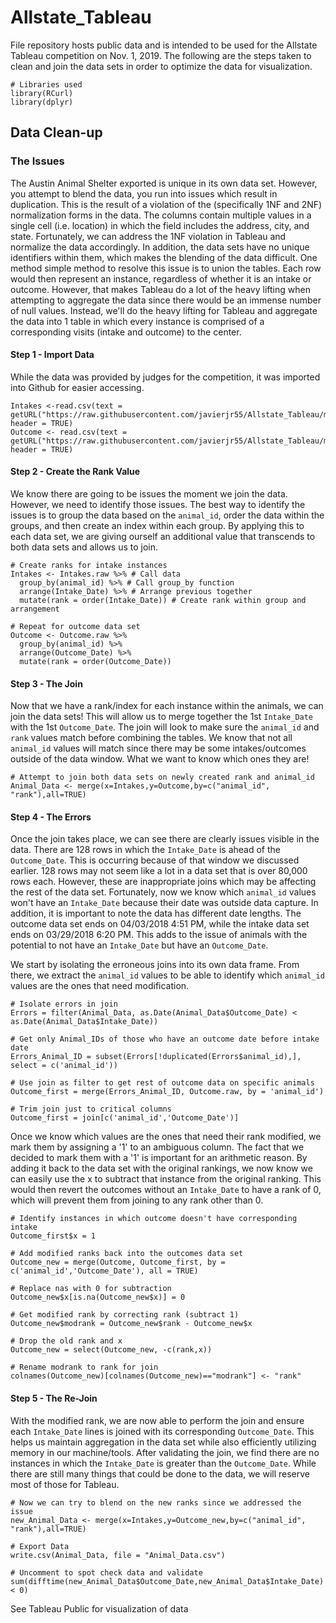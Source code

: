 # Allstate_Tableau
File repository hosts public data and is intended to be used for the Allstate Tableau competition on Nov. 1, 2019. The following are the steps taken to clean and join the data sets in order to optimize the data for visualization.

```{r}
# Libraries used
library(RCurl)
library(dplyr)
```
## Data Clean-up
### The Issues 
The Austin Animal Shelter exported is unique in its own data set. However, you attempt to blend the data, you run into issues which result in duplication. This is the result of a violation of the (specifically 1NF and 2NF) normalization forms in the data. The columns contain multiple values in a single cell (i.e. location) in which the field includes the address, city, and state. Fortunately, we can address the 1NF violation in Tableau and normalize the data accordingly. In addition, the data sets have no unique identifiers within them, which makes the blending of the data difficult. One method simple method to resolve this issue is to union the tables. Each row would then represent an instance, regardless of whether it is an intake or outcome. However, that makes Tableau do a lot of the heavy lifting when attempting to aggregate the data since there would be an immense number of null values. Instead, we'll do the heavy lifting for Tableau and aggregate the data into 1 table in which every instance is comprised of a corresponding visits (intake and outcome) to the center. 
#### Step 1 - Import Data
While the data was provided by judges for the competition, it was imported into Github for easier accessing. 
```{r}
Intakes <-read.csv(text = getURL("https://raw.githubusercontent.com/javierjr55/Allstate_Tableau/master/Austin%20Animal%20Center%20Shelter%20Intakes.csv"), header = TRUE)
Outcome <- read.csv(text = getURL("https://raw.githubusercontent.com/javierjr55/Allstate_Tableau/master/Austin%20Animal%20Center%20Shelter%20Outcomes.csv"), header = TRUE)
```
#### Step 2 - Create the Rank Value
We know there are going to be issues the moment we join the data. However, we need to identify those issues. The best way to identify the issues is to group the data based on the `animal_id`, order the data within the groups, and then create an index within each group. By applying this to each data set, we are giving ourself an additional value that transcends to both data sets and allows us to join. 
```{r}
# Create ranks for intake instances
Intakes <- Intakes.raw %>% # Call data
  group_by(animal_id) %>% # Call group_by function
  arrange(Intake_Date) %>% # Arrange previous together
  mutate(rank = order(Intake_Date)) # Create rank within group and arrangement

# Repeat for outcome data set
Outcome <- Outcome.raw %>%
  group_by(animal_id) %>%
  arrange(Outcome_Date) %>%
  mutate(rank = order(Outcome_Date))
```
#### Step 3 - The Join
Now that we have a rank/index for each instance within the animals, we can join the data sets! This will allow us to merge together the 1st `Intake_Date` with the 1st `Outcome_Date`. The join will look to make sure the `animal_id` and `rank` values match before combining the tables. We know that not all `animal_id` values will match since there may be some intakes/outcomes outside of the data window. What we want to know which ones they are!
```{r}
# Attempt to join both data sets on newly created rank and animal_id
Animal_Data <- merge(x=Intakes,y=Outcome,by=c("animal_id", "rank"),all=TRUE)
```
#### Step 4 - The Errors
Once the join takes place, we can see there are clearly issues visible in the data. There are 128 rows in which the `Intake_Date` is ahead of the `Outcome_Date`. This is occurring because of that window we discussed earlier. 128 rows may not seem like a lot in a data set that is over 80,000 rows each. However, these are inappropriate joins which may be affecting the rest of the data set. Fortunately, now we know which `animal_id` values won't have an `Intake_Date` because their date was outside data capture. In addition, it is important to note the data has different date lengths. The outcome data set ends on 04/03/2018 4:51 PM, while the intake data set ends on 03/29/2018 6:20 PM. This adds to the issue of animals with the potential to not have an `Intake_Date` but have an `Outcome_Date`. 

We start by isolating the erroneous joins into its own data frame. From there, we extract the `animal_id` values to be able to identify which `animal_id` values are the ones that need modification.
```{r}
# Isolate errors in join
Errors = filter(Animal_Data, as.Date(Animal_Data$Outcome_Date) < as.Date(Animal_Data$Intake_Date))

# Get only Animal_IDs of those who have an outcome date before intake date
Errors_Animal_ID = subset(Errors[!duplicated(Errors$animal_id),], select = c('animal_id'))

# Use join as filter to get rest of outcome data on specific animals
Outcome_first = merge(Errors_Animal_ID, Outcome.raw, by = 'animal_id')

# Trim join just to critical columns
Outcome_first = join[c('animal_id','Outcome_Date')]
```
Once we know which values are the ones that need their rank modified, we mark them by assigning a '1' to an ambiguous column. The fact that we decided to mark them with a '1' is important for an arithmetic reason. By adding it back to the data set with the original rankings, we now know we can easily use the x to subtract that instance from the original ranking. This would then revert the outcomes without an `Intake_Date` to have a rank of 0, which will prevent them from joining to any rank other than 0.
```{r}
# Identify instances in which outcome doesn't have corresponding intake
Outcome_first$x = 1

# Add modified ranks back into the outcomes data set
Outcome_new = merge(Outcome, Outcome_first, by = c('animal_id','Outcome_Date'), all = TRUE)

# Replace nas with 0 for subtraction
Outcome_new$x[is.na(Outcome_new$x)] = 0

# Get modified rank by correcting rank (subtract 1)
Outcome_new$modrank = Outcome_new$rank - Outcome_new$x

# Drop the old rank and x
Outcome_new = select(Outcome_new, -c(rank,x))

# Rename modrank to rank for join
colnames(Outcome_new)[colnames(Outcome_new)=="modrank"] <- "rank"
```
#### Step 5 - The Re-Join
With the modified rank, we are now able to perform the join and ensure each `Intake_Date` lines is joined with its corresponding `Outcome_Date`. This helps us maintain aggregation in the data set while also efficiently utilizing memory in our machine/tools. After validating the join, we find there are no instances in which the `Intake_Date` is greater than the `Outcome_Date`. While there are still many things that could be done to the data, we will reserve most of those for Tableau.
```{r}
# Now we can try to blend on the new ranks since we addressed the issue
new_Animal_Data <- merge(x=Intakes,y=Outcome_new,by=c("animal_id", "rank"),all=TRUE)

# Export Data
write.csv(Animal_Data, file = "Animal_Data.csv")

# Uncomment to spot check data and validate
sum(difftime(new_Animal_Data$Outcome_Date,new_Animal_Data$Intake_Date) < 0)
```
See Tableau Public for visualization of data
